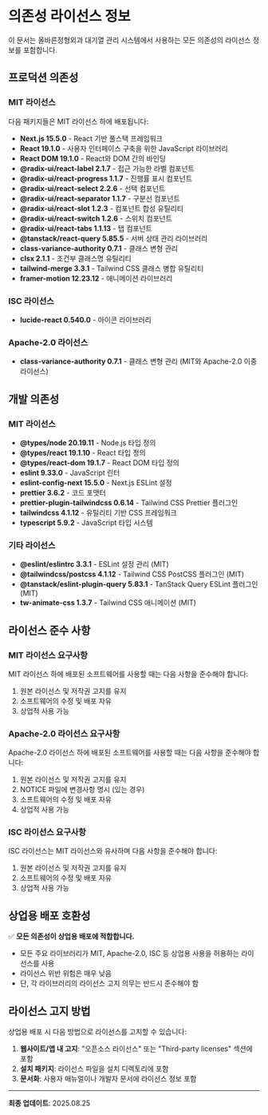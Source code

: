 # 의존성 라이선스 정보

이 문서는 올바른정형외과 대기열 관리 시스템에서 사용하는 모든 의존성의 라이선스 정보를 포함합니다.

## 프로덕션 의존성

### MIT 라이선스

다음 패키지들은 MIT 라이선스 하에 배포됩니다:

- **Next.js 15.5.0** - React 기반 풀스택 프레임워크
- **React 19.1.0** - 사용자 인터페이스 구축을 위한 JavaScript 라이브러리
- **React DOM 19.1.0** - React와 DOM 간의 바인딩
- **@radix-ui/react-label 2.1.7** - 접근 가능한 라벨 컴포넌트
- **@radix-ui/react-progress 1.1.7** - 진행률 표시 컴포넌트
- **@radix-ui/react-select 2.2.6** - 선택 컴포넌트
- **@radix-ui/react-separator 1.1.7** - 구분선 컴포넌트
- **@radix-ui/react-slot 1.2.3** - 컴포넌트 합성 유틸리티
- **@radix-ui/react-switch 1.2.6** - 스위치 컴포넌트
- **@radix-ui/react-tabs 1.1.13** - 탭 컴포넌트
- **@tanstack/react-query 5.85.5** - 서버 상태 관리 라이브러리
- **class-variance-authority 0.7.1** - 클래스 변형 관리
- **clsx 2.1.1** - 조건부 클래스명 유틸리티
- **tailwind-merge 3.3.1** - Tailwind CSS 클래스 병합 유틸리티
- **framer-motion 12.23.12** - 애니메이션 라이브러리

### ISC 라이선스

- **lucide-react 0.540.0** - 아이콘 라이브러리

### Apache-2.0 라이선스

- **class-variance-authority 0.7.1** - 클래스 변형 관리 (MIT와 Apache-2.0 이중 라이선스)

## 개발 의존성

### MIT 라이선스

- **@types/node 20.19.11** - Node.js 타입 정의
- **@types/react 19.1.10** - React 타입 정의
- **@types/react-dom 19.1.7** - React DOM 타입 정의
- **eslint 9.33.0** - JavaScript 린터
- **eslint-config-next 15.5.0** - Next.js ESLint 설정
- **prettier 3.6.2** - 코드 포맷터
- **prettier-plugin-tailwindcss 0.6.14** - Tailwind CSS Prettier 플러그인
- **tailwindcss 4.1.12** - 유틸리티 기반 CSS 프레임워크
- **typescript 5.9.2** - JavaScript 타입 시스템

### 기타 라이선스

- **@eslint/eslintrc 3.3.1** - ESLint 설정 관리 (MIT)
- **@tailwindcss/postcss 4.1.12** - Tailwind CSS PostCSS 플러그인 (MIT)
- **@tanstack/eslint-plugin-query 5.83.1** - TanStack Query ESLint 플러그인 (MIT)
- **tw-animate-css 1.3.7** - Tailwind CSS 애니메이션 (MIT)

## 라이선스 준수 사항

### MIT 라이선스 요구사항

MIT 라이선스 하에 배포된 소프트웨어를 사용할 때는 다음 사항을 준수해야 합니다:

1. 원본 라이선스 및 저작권 고지를 유지
2. 소프트웨어의 수정 및 배포 자유
3. 상업적 사용 가능

### Apache-2.0 라이선스 요구사항

Apache-2.0 라이선스 하에 배포된 소프트웨어를 사용할 때는 다음 사항을 준수해야 합니다:

1. 원본 라이선스 및 저작권 고지를 유지
2. NOTICE 파일에 변경사항 명시 (있는 경우)
3. 소프트웨어의 수정 및 배포 자유
4. 상업적 사용 가능

### ISC 라이선스 요구사항

ISC 라이선스는 MIT 라이선스와 유사하며 다음 사항을 준수해야 합니다:

1. 원본 라이선스 및 저작권 고지를 유지
2. 소프트웨어의 수정 및 배포 자유
3. 상업적 사용 가능

## 상업용 배포 호환성

✅ **모든 의존성이 상업용 배포에 적합합니다.**

- 모든 주요 라이브러리가 MIT, Apache-2.0, ISC 등 상업용 사용을 허용하는 라이선스를 사용
- 라이선스 위반 위험은 매우 낮음
- 단, 각 라이브러리의 라이선스 고지 의무는 반드시 준수해야 함

## 라이선스 고지 방법

상업용 배포 시 다음 방법으로 라이선스를 고지할 수 있습니다:

1. **웹사이트/앱 내 고지**: "오픈소스 라이선스" 또는 "Third-party licenses" 섹션에 포함
2. **설치 패키지**: 라이선스 파일을 설치 디렉토리에 포함
3. **문서화**: 사용자 매뉴얼이나 개발자 문서에 라이선스 정보 포함

---

**최종 업데이트**: 2025.08.25
